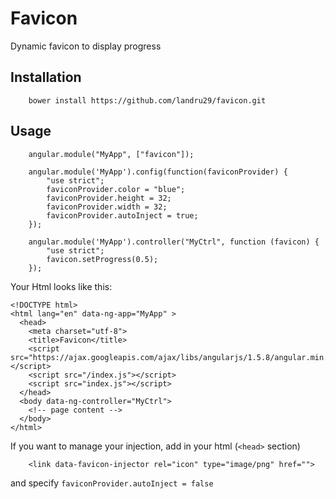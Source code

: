 # Favicon

Dynamic favicon to display progress

## Installation
```
    bower install https://github.com/landru29/favicon.git
```

## Usage

```
    angular.module("MyApp", ["favicon"]);

    angular.module('MyApp').config(function(faviconProvider) {
        "use strict";
        faviconProvider.color = "blue";
        faviconProvider.height = 32;
        faviconProvider.width = 32;
        faviconProvider.autoInject = true;
    });

    angular.module('MyApp').controller("MyCtrl", function (favicon) {
        "use strict";
        favicon.setProgress(0.5);
    });
```

Your Html looks like this:

```
<!DOCTYPE html>
<html lang="en" data-ng-app="MyApp" >
  <head>
    <meta charset="utf-8">
    <title>Favicon</title>
    <script src="https://ajax.googleapis.com/ajax/libs/angularjs/1.5.8/angular.min.js"></script>
    <script src="/index.js"></script>
    <script src="index.js"></script>
  </head>
  <body data-ng-controller="MyCtrl">
    <!-- page content -->
  </body>
</html>
```

If you want to manage your injection, add in your html (``<head>`` section)
```
    <link data-favicon-injector rel="icon" type="image/png" href="">
```
and specify ``faviconProvider.autoInject = false``
